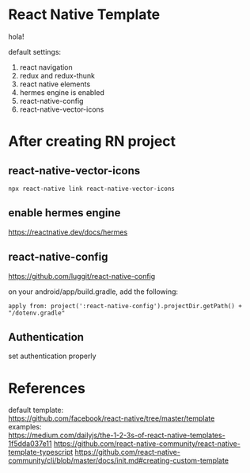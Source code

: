 # React Native Template

hola!

default settings:

1. react navigation
2. redux and redux-thunk
3. react native elements
4. hermes engine is enabled
5. react-native-config
6. react-native-vector-icons

# After creating RN project

## react-native-vector-icons

```
npx react-native link react-native-vector-icons
```

## enable hermes engine

https://reactnative.dev/docs/hermes

## react-native-config

https://github.com/luggit/react-native-config

on your android/app/build.gradle, add the following:

```
apply from: project(':react-native-config').projectDir.getPath() + "/dotenv.gradle"
```

## Authentication

set authentication properly

# References

default template: \
https://github.com/facebook/react-native/tree/master/template \
examples: \
https://medium.com/dailyjs/the-1-2-3s-of-react-native-templates-1f5dda037e11
https://github.com/react-native-community/react-native-template-typescript
https://github.com/react-native-community/cli/blob/master/docs/init.md#creating-custom-template
